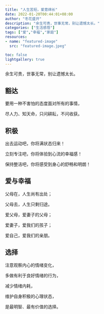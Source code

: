 ```yaml
---
title: "人生苦短，爱意绵长"
date: 2022-01-20T00:44:01+08:00
author: "冬花盛开"
description: "余生可贵，世事无常，别让遗憾太长。"
categories: ["生活感悟"]
tags: ["爱","幸福","家庭"]
resources:
- name: "featured-image"
  src: "featured-image.jpeg"

toc: false
lightgallery: true
---
```


余生可贵，世事无常，别让遗憾太长。

<!--more-->

## 豁达

要用一种不害怕的态度面对所有的事情，

尽人力、知天命，只问耕耘，不问收获。

## 积极

出去运动吧，你将满状态归来！

立刻专注吧，你将体验到心流的幸福感！

保持整洁吧，你将感受到身心的舒畅和明朗！

## 爱与幸福

父母在，人生尚有出处；

父母去，人生只剩归途。

爱父母，爱妻子的父母；

爱妻子，爱我们的孩子；

爱自己，爱我们的亲朋。

## 选择

注意观察内心的情绪变化，

多做有利于良好情绪的行为，

减少情绪内耗，

维护自身积极的心理状态，

是最明智、最有价值的选择。